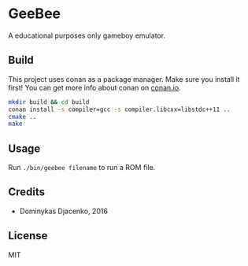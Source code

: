 # GeeBee

A educational purposes only gameboy emulator.

## Build

This project uses conan as a package manager. Make sure you install it first!
You can get more info about conan on [conan.io](https://www.conan.io/).

```bash
mkdir build && cd build
conan install -s compiler=gcc -s compiler.libcxx=libstdc++11 ..
cmake ..
make
```

## Usage

Run `./bin/geebee filename` to run a ROM file.

## Credits

 * Dominykas Djacenko, 2016

## License

MIT
